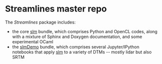 # Streamlines master repo

The *Streamlines* package includes:
 - the core [slm](https://github.com/cstarkjp/slm) bundle, which comprises Python and OpenCL codes, along with a mixture of Sphinx and Doxygen documentation, and some experimental OCaml
 - the [slmDemo](https://github.com/cstarkjp/slmDemo) bundle, which comprises several Jupyter/IPython notebooks that apply [slm](https://github.com/cstarkjp/slm) to a variety of DTMs -- mostly lidar but also SRTM


